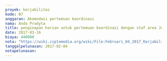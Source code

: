 ```yaml
---
proyek: kerjabilitas
kode: B7
anggaran: Akomodasi pertemuan koordinasi
nama: Anda Pradyta
title: penginapan harian untuk pertemuan koordinasi dengan staf area Jakarta 13 - 17 Maret 2017
date: 2017-03-16
biaya: 440000
nota: "https://wiki.ciptamedia.org/wiki/File:Februari_04_2017_Kerjabilitas_B7_penginapan_Amaris_Akbar.png"
tanggalpelunasan: 2017-02-04
notapelunasan:
---
```


